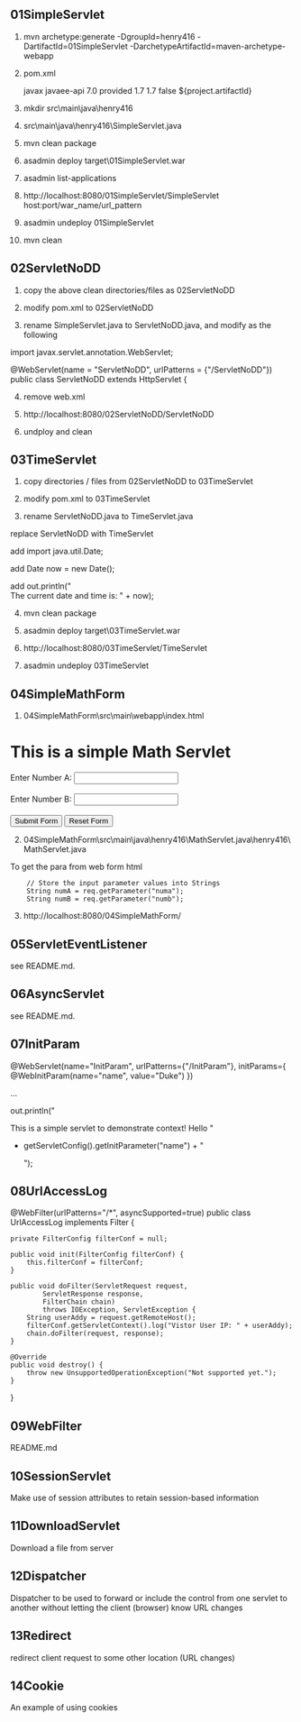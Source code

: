 01SimpleServlet
---------------

1) mvn archetype:generate -DgroupId=henry416 -DartifactId=01SimpleServlet -DarchetypeArtifactId=maven-archetype-webapp

2) pom.xml

    <dependencies>
        <dependency>
            <groupId>javax</groupId>
            <artifactId>javaee-api</artifactId>
            <version>7.0</version>
            <scope>provided</scope>
        </dependency>
    </dependencies>
    <properties>
        <maven.compiler.source>1.7</maven.compiler.source>
        <maven.compiler.target>1.7</maven.compiler.target>
        <failOnMissingWebXml>false</failOnMissingWebXml>
    </properties>
    <build>
        <finalName>${project.artifactId}</finalName>
    </build>
	
3) mkdir src\main\java\henry416

4) src\main\java\henry416\SimpleServlet.java

5) mvn clean package

6) asadmin deploy target\01SimpleServlet.war

7) asadmin list-applications

8) http://localhost:8080/01SimpleServlet/SimpleServlet
host:port/war_name/url_pattern

9) asadmin undeploy 01SimpleServlet

10) mvn clean

02ServletNoDD
--------------

1) copy the above clean directories/files as 02ServletNoDD

2) modify pom.xml to 02ServletNoDD

3) rename SimpleServlet.java to ServletNoDD.java, and modify as the following

import javax.servlet.annotation.WebServlet;

@WebServlet(name = "ServletNoDD", urlPatterns = {"/ServletNoDD"})
public class ServletNoDD extends HttpServlet {

4) remove web.xml

5) http://localhost:8080/02ServletNoDD/ServletNoDD

6) undploy and clean

03TimeServlet
-------------

1) copy directories / files from 02ServletNoDD to 03TimeServlet

2) modify pom.xml to 03TimeServlet

3) rename ServletNoDD.java to TimeServlet.java

replace ServletNoDD with TimeServlet

add
import java.util.Date;

add
		Date now = new Date();

add
			out.println("<br/>The current date and time is: " + now);

4) mvn clean package

5) asadmin deploy target\03TimeServlet.war

6) http://localhost:8080/03TimeServlet/TimeServlet

7) asadmin undeploy 03TimeServlet

04SimpleMathForm
----------------

1) 04SimpleMathForm\src\main\webapp\index.html

<html>
	<head>
	<title>Simple Math Servlet</title>
	</head>
	<body>
		<h1>This is a simple Math Servlet</h1>
		<form method="POST" action="MathServlet">
		    <label for="numa">Enter Number A: </label>
		    <input type="text" id="numa" name="numa"/><br><br>
            <label for="numb">Enter Number B: </label>
            <input type="text" id="numb" name="numb"/><br/><br/>
		    <input type="submit" value="Submit Form"/>
		    <input type="reset" value="Reset Form"/>
		</form>
	</body>
</html>

2) 04SimpleMathForm\src\main\java\henry416\MathServlet.java\henry416\MathServlet.java

To get the para from web form html

        // Store the input parameter values into Strings
        String numA = req.getParameter("numa");
        String numB = req.getParameter("numb");
		
3) http://localhost:8080/04SimpleMathForm/

05ServletEventListener
----------------------

see README.md.

06AsyncServlet
--------------

see README.md.

07InitParam
------------

@WebServlet(name="InitParam", urlPatterns={"/InitParam"},
initParams={ @WebInitParam(name="name", value="Duke") }) 

...

out.println("<p>This is a simple servlet to demonstrate context! Hello "
+ getServletConfig().getInitParameter("name") + "</p>");

08UrlAccessLog
--------------

@WebFilter(urlPatterns="/*", asyncSupported=true)
public class UrlAccessLog implements Filter {

    private FilterConfig filterConf = null;

    public void init(FilterConfig filterConf) {
        this.filterConf = filterConf;
    }

    public void doFilter(ServletRequest request,
            ServletResponse response,
            FilterChain chain)
            throws IOException, ServletException {
        String userAddy = request.getRemoteHost();
        filterConf.getServletContext().log("Vistor User IP: " + userAddy);
        chain.doFilter(request, response);
    }

    @Override
    public void destroy() {
        throw new UnsupportedOperationException("Not supported yet.");
    }
}

09WebFilter
------------

README.md

10SessionServlet
----------------

Make use of session attributes to retain session-based information

11DownloadServlet
-----------------

Download a file from server

12Dispatcher
-------------

Dispatcher to be used to forward or include the control from one servlet to another without letting the client (browser) know URL changes

13Redirect
----------

redirect client request to some other location (URL changes)

14Cookie
--------

An example of using cookies

